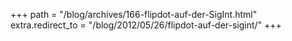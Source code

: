 +++
path = "/blog/archives/166-flipdot-auf-der-SigInt.html"
extra.redirect_to = "/blog/2012/05/26/flipdot-auf-der-sigint/"
+++
